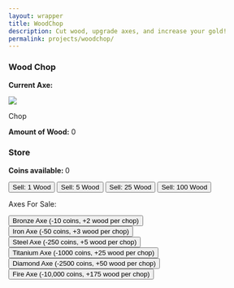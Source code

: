 ```yaml
---
layout: wrapper
title: WoodChop
description: Cut wood, upgrade axes, and increase your gold!
permalink: projects/woodchop/
---
```



<link rel="stylesheet" type="text/css" href="{{ site.url }}/assets/css/woodchop.css">

<main>
	<div class="section">
		<h3>Wood Chop</h3>
		<p><b>Current Axe:</b> <span id="axeType"></span></p>
		<a class="more round" id="chopWood">
			<img id="axeImg" src="{{site.url}}/assets/img/woodchop/hand.png">
			<p>Chop</p>
		</a>
		<p><b>Amount of Wood:</b> <span id="woodAmt">0</span></p>
	</div>
	<div class="section">
		<h3>Store</h3>
		<p><b>Coins available: </b><span id="coinAmt">0</span></p>
		<button class ="sellButton" id="sellWood">
			Sell: 1 Wood
		</button>
		<button class ="sellButton" id="sellWood5x">
			Sell: 5 Wood
		</button>
		<button class ="sellButton" id="sellWood25x">
			Sell: 25 Wood
		</button>
		<button class ="sellButton" id="sellWood100x">
			Sell: 100 Wood
		</button>
		<p>Axes For Sale:</p>
		<button class ="buyButton" id="buyBronzeAxe">
			Bronze Axe (-10 coins, +2 wood per chop)
		</button>
		<button class ="buyButton" id="buyIronAxe">
			Iron Axe (-50 coins, +3 wood per chop)
		</button>
		<button class ="buyButton" id="buySteelAxe">
			Steel Axe (-250 coins, +5 wood per chop)
		</button>
		<br>
		<button class ="buyButton" id="buyTitaniumAxe">Titanium Axe (-1000 coins, +25 wood per chop)</button>
		<button class ="buyButton" id="buyDiamondAxe">Diamond Axe (-2500 coins, +50 wood per chop)</button>
		<br>
		<button class ="buyButton" id="buyFireAxe">Fire Axe (-10,000 coins, +175 wood per chop)</button>
	</div>
</main>

</body>
<script src="https://ajax.googleapis.com/ajax/libs/jquery/3.3.1/jquery.min.js"></script>
<script src='{{site.url}}/assets/js/woodchop.js'>
</script>
</html>